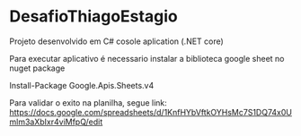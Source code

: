 # DesafioThiagoEstagio

Projeto desenvolvido em C# cosole aplication (.NET core)

Para executar aplicativo é necessario instalar a biblioteca google sheet no nuget package

Install-Package Google.Apis.Sheets.v4

Para validar o exito na planilha, segue link: https://docs.google.com/spreadsheets/d/1KnfHYbVftkOYHsMc7S1DQ74x0Umlm3aXbIxr4viMfpQ/edit





